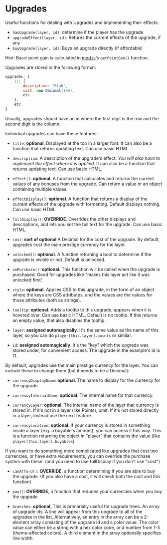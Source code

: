 # Upgrades

Useful functions for dealing with Upgrades and implementing their effects:

- `hasUpgrade(layer, id)`: determine if the player has the upgrade
- `upgradeEffect(layer, id)`: Returns the current effects of the upgrade, if any
- `buyUpgrade(layer, id)`: Buys an upgrade directly (if affordable)

Hint: Basic point gain is calculated in [mod.js](/js/mod.js)'s `getPointGen()` function.

Upgrades are stored in the following format:

```js
upgrades: {
    11: {
        description: "Blah",
        cost: new Decimal(100),
        etc
    },
    etc
}
```

Usually, upgrades should have an id where the first digit is the row and the second digit is the column.

Individual upgrades can have these features:

- `title`: **optional**. Displayed at the top in a larger font. It can also be a function that returns updating text. Can use basic HTML.

- `description`: A description of the upgrade's effect. *You will also have to implement the effect where it is applied.* It can also be a function that returns updating text. Can use basic HTML.

- `effect()`: **optional**. A function that calculates and returns the current values of any bonuses from the upgrade. Can return a value or an object containing multiple values.

- `effectDisplay()`: **optional**. A function that returns a display of the current effects of the upgrade with formatting. Default displays nothing. Can use basic HTML.

- `fullDisplay()`: **OVERRIDE**. Overrides the other displays and descriptions, and lets you set the full text for the upgrade. Can use basic HTML.

- `cost`: **sort of optional** A Decimal for the cost of the upgrade. By default, upgrades cost the main prestige currency for the layer.

- `unlocked()`: **optional**. A function returning a bool to determine if the upgrade is visible or not. Default is unlocked.

- `onPurchase()`: **optional**. This function will be called when the upgrade is purchased. Good for upgrades like "makes this layer act like it was unlocked first".

- `style`: **optional**. Applies CSS to this upgrade, in the form of an object where the keys are CSS attributes, and the values are the values for those attributes (both as strings).

- `tooltip`: **optional**. Adds a tooltip to this upgrade, appears when it is hovered over. Can use basic HTML. Default is no tooltip. If this returns an empty value, that also disables the tooltip.

- `layer`: **assigned automagically**. It's the same value as the name of this layer, so you can do `player[this.layer].points` or similar.

- `id`: **assigned automagically**. It's the "key" which the upgrade was stored under, for convenient access. The upgrade in the example's id is 11.

By default, upgrades use the main prestige currency for the layer. You can include these to change them (but it needs to be a Decimal):

- `currencyDisplayName`: **optional**. The name to display for the currency for the upgrade.

- `currencyInternalName`: **optional**. The internal name for that currency.

- `currencyLayer`: **optional**. The internal name of the layer that currency is stored in. If it's not in a layer (like Points), omit. If it's not stored directly in a layer, instead use the next feature.

- `currencyLocation`: **optional**. If your currency is stored in something inside a layer (e.g. a buyable's amount), you can access it this way. This is a function returning the object in "player" that contains the value (like `player[this.layer].buyables`)

If you want to do something more complicated like upgrades that cost two currencies, or have extra requirements, you can override the purchase system with these. (and you need to use fullDisplay if you don't use "cost")

- `canAfford()`: **OVERRIDE**, a function determining if you are able to buy the upgrade. (If you also have a cost, it will check both the cost and this function)

- `pay()`: **OVERRIDE**, a function that reduces your currencies when you buy the upgrade

- `branches`: **optional**, This is primarially useful for upgrade trees. An array of upgrade ids. A line will appear from this upgrade to all of the upgrades in the list. Alternatively, an entry in the array can be a 2-element array consisting of the upgrade id and a color value. The color value can either be a string with a hex color code, or a number from 1-3 (theme-affected colors). A third element in the array optionally specifies line width.
